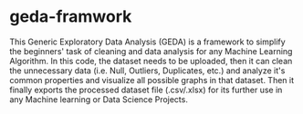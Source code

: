 # geda-framwork

This Generic Exploratory Data Analysis (GEDA) is a framework to simplify the beginners' task of cleaning and data analysis for any Machine Learning Algorithm. In this code, the dataset needs to be uploaded, then it can clean the unnecessary data (i.e. Null, Outliers, Duplicates, etc.) and analyze it's common properties and visualize all possible graphs in that dataset. Then it finally exports the processed dataset file (.csv/.xlsx) for its further use in any Machine learning or Data Science Projects. 
